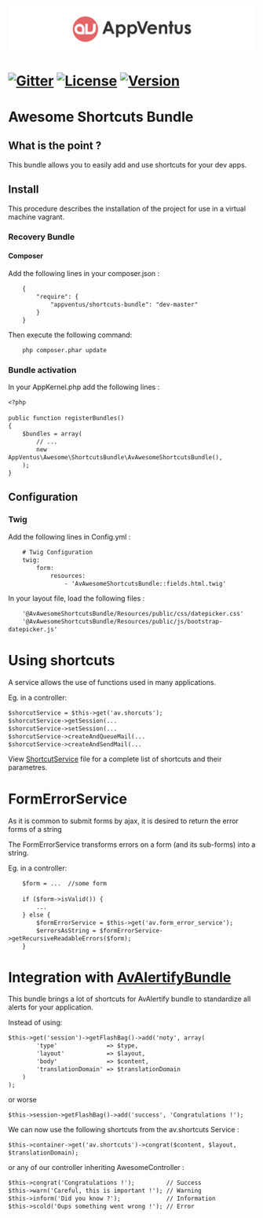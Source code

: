 [![AppVentus](https://github.com/AppVentus/AvAlertifyBundle/blob/master/Media/appventus.png)](http://appventus.com)

[![Gitter](https://badges.gitter.im/Join%20Chat.svg)](https://gitter.im/AppVentus/AvAwesomeShorcutsBundle)
[![License](https://img.shields.io/packagist/l/appventus/shortcuts-bundle.svg)](https://packagist.org/packages/appventus/shortcuts-bundle)
[![Version](https://img.shields.io/packagist/v/appventus/shortcuts-bundle.svg)](https://packagist.org/packages/appventus/shortcuts-bundle)
=============

Awesome Shortcuts Bundle
========================

## What is the point ?


This bundle allows you to easily add and use shortcuts for your dev apps.

## Install

This procedure describes the installation of the project for use in a virtual machine vagrant.

### Recovery Bundle
#### Composer

Add the following lines in your composer.json :

```
    {
        "require": {
            "appventus/shortcuts-bundle": "dev-master"
        }
    }
```

Then execute the following command:

```
    php composer.phar update
```

### Bundle activation

In your AppKernel.php add the following lines :

    <?php

    public function registerBundles()
    {
        $bundles = array(
            // ...
            new AppVentus\Awesome\ShortcutsBundle\AvAwesomeShortcutsBundle(),
        );
    }

## Configuration

### Twig

Add the following lines in Config.yml :

```
    # Twig Configuration
    twig:
        form:
            resources:
                - 'AvAwesomeShortcutsBundle::fields.html.twig'
```

In your layout file, load the following files :
```
    '@AvAwesomeShortcutsBundle/Resources/public/css/datepicker.css'
    '@AvAwesomeShortcutsBundle/Resources/public/js/bootstrap-datepicker.js'
```

# Using shortcuts

A service allows the use of functions used in many applications.

Eg. in a controller:

	$shorcutService = $this->get('av.shorcuts');
	$shorcutService->getSession(...
	$shorcutService->setSession(...
	$shorcutService->createAndQueueMail(...
	$shorcutService->createAndSendMail(...

View [ShortcutService](https://github.com/talbotseb/AvAwesomeShorcutsBundle/blob/master/Service/ShortcutService.php) file for a complete list of shortcuts and their parametres.

# FormErrorService

As it is common to submit forms by ajax, it is desired to return the error forms of a string

The FormErrorService transforms errors on a form (and its sub-forms) into a string.

Eg. in a controller:

		$form = ...  //some form

		if ($form->isValid()) {
			...
		} else {
			$formErrorService = $this->get('av.form_error_service');
			$errorsAsString = $formErrorService->getRecursiveReadableErrors($form);
		}

# Integration with [AvAlertifyBundle](https://github.com/AppVentus/AvAlertifyBundle)

This bundle brings a lot of shortcuts for AvAlertify bundle to standardize all alerts for your application.

Instead of using:

    $this->get('session')->getFlashBag()->add('noty', array(
            'type'              => $type,
            'layout'            => $layout,
            'body'              => $content,
            'translationDomain' => $translationDomain
        )
    );

or worse

    $this->session->getFlashBag()->add('success', 'Congratulations !');

We can now use the following shortcuts from the av.shortcuts Service :

    $this->container->get('av.shortcuts')->congrat($content, $layout, $translationDomain);

or any of our controller inheriting AwesomeController :

    $this->congrat('Congratulations !');         // Success
    $this->warn('Careful, this is important !'); // Warning
    $this->inform('Did you know ?');             // Information
    $this->scold('Oups something went wrong !'); // Error


